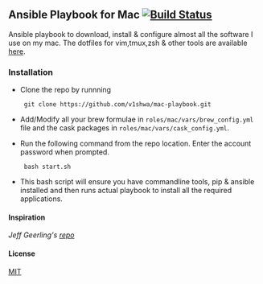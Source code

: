## Ansible Playbook for Mac       [![Build Status](https://travis-ci.org/v1shwa/mac-playbook.svg?branch=master)](https://travis-ci.org/v1shwa/mac-playbook)

Ansible playbook to download, install & configure almost all the software I use on my mac. The dotfiles for vim,tmux,zsh & other tools are available [here](https://github.com/v1shwa/mydotfiles).

### Installation
 - Clone the repo by runnning
        
        git clone https://github.com/v1shwa/mac-playbook.git
        
 - Add/Modify all your brew formulae in `roles/mac/vars/brew_config.yml` file and the cask packages in `roles/mac/vars/cask_config.yml`.
 - Run the following command from the repo location. Enter the account password when prompted.

        bash start.sh
- This bash script will ensure you have commandline tools, pip & ansible installed and then runs actual playbook to install all the required applications. 


#### Inspiration
_Jeff Geerling's [repo](https://github.com/geerlingguy/mac-dev-playbook)_

#### License
[MIT](https://github.com/v1shwa/mac-playbook/blob/master/LICENSE)
